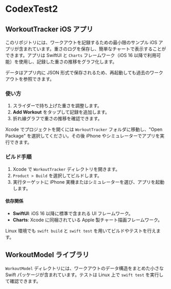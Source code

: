 # CodexTest2

## WorkoutTracker iOS アプリ

このリポジトリには、ワークアウトを記録するための最小限のサンプル iOS アプリが含まれています。重さのログを保存し、簡単なチャートで表示することができます。アプリは SwiftUI と `Charts` フレームワーク（iOS 16 以降で利用可能）を使用し、記録した重さの推移をグラフ化します。

データはアプリ内に JSON 形式で保存されるため、再起動しても過去のワークアウトを参照できます。

### 使い方

1. スライダーで持ち上げた重さを調整します。
2. **Add Workout** をタップして記録を追加します。
3. 折れ線グラフで重さの推移を確認できます。

Xcode でプロジェクトを開くには `WorkoutTracker` フォルダに移動し、"Open Package" を選択してください。その後 iPhone やシミュレーターでアプリを実行できます。

### ビルド手順

1. Xcode で `WorkoutTracker` ディレクトリを開きます。
2. `Product > Build` を選択してビルドします。
3. 実行ターゲットに iPhone 実機またはシミュレーターを選び、アプリを起動します。

#### 依存関係

- **SwiftUI**: iOS 16 以降に標準で含まれる UI フレームワーク。
- **Charts**: Xcode に同梱されている Apple 製チャート描画フレームワーク。

Linux 環境でも `swift build` と `swift test` を用いてビルドやテストを行えます。

## WorkoutModel ライブラリ

`WorkoutModel` ディレクトリには、ワークアウトのデータ構造をまとめた小さな Swift パッケージが含まれています。テストは Linux 上で `swift test` を実行して確認できます。
